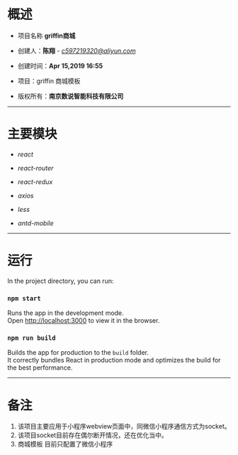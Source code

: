 # 概述

 * 项目名称 **griffin商城**
 
 * 创建人：**陈翔** - *c597219320@aliyun.com*
 
 * 创建时间：**Apr 15,2019 16:55**
 
 * 项目：griffin 商城模板
 
 * 版权所有：**南京数说智能科技有限公司**
 
--------
# 主要模块

* *react*

* *react-router*

* *react-redux*

* *axios*

* *less*

* *antd-mobile*

----------

# 运行

In the project directory, you can run:

### `npm start`

Runs the app in the development mode.<br>
Open [http://localhost:3000](http://localhost:3000) to view it in the browser.

### `npm run build`

Builds the app for production to the `build` folder.<br>
It correctly bundles React in production mode and optimizes the build for the best performance.

--------

# 备注

1. 该项目主要应用于小程序webview页面中，同微信小程序通信方式为socket。
2. 该项目socket目前存在偶尔断开情况，还在优化当中。
3. 商城模板 目前只配置了微信小程序